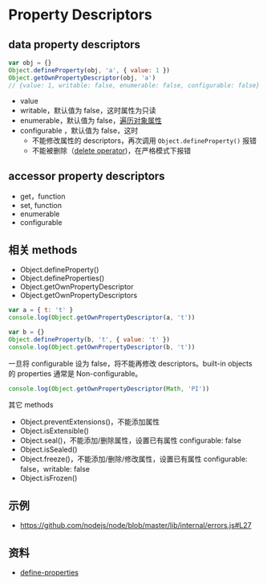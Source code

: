 # Property Descriptors

## data property descriptors

```js
var obj = {}
Object.defineProperty(obj, 'a', { value: 1 })
Object.getOwnPropertyDescriptor(obj, 'a')
// {value: 1, writable: false, enumerable: false, configurable: false}
```

- value
- writable，默认值为 false，这时属性为只读
- enumerable，默认值为 false，[遍历对象属性](enumeration.md)
- configurable ，默认值为 false，这时
  - 不能修改属性的 descriptors，再次调用 `Object.defineProperty()` 报错
  - 不能被删除（[delete operator](../operators/delete.md))，在严格模式下报错

## accessor property descriptors

- get，function
- set, function
- enumerable
- configurable

## 相关 methods

- Object.defineProperty()
- Object.defineProperties()
- Object.getOwnPropertyDescriptor
- Object.getOwnPropertyDescriptors

```js
var a = { t: 't' }
console.log(Object.getOwnPropertyDescriptor(a, 't'))

var b = {}
Object.defineProperty(b, 't', { value: 't' })
console.log(Object.getOwnPropertyDescriptor(b, 't'))
```

一旦将 configurable 设为 false，将不能再修改 descriptors。built-in objects 的 properties 通常是 Non-configurable。

```js
console.log(Object.getOwnPropertyDescriptor(Math, 'PI'))
```

其它 methods

- Object.preventExtensions()，不能添加属性
- Object.isExtensible()
- Object.seal()，不能添加/删除属性，设置已有属性 configurable: false
- Object.isSealed()
- Object.freeze()，不能添加/删除/修改属性，设置已有属性 configurable: false，writable: false
- Object.isFrozen()

## 示例

- <https://github.com/nodejs/node/blob/master/lib/internal/errors.js#L27>

## 资料

- [define-properties](https://github.com/ljharb/define-properties)
